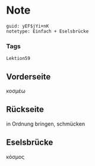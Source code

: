 # Note
```
guid: yEF$jYi+nK
notetype: Einfach + Eselsbrücke
```

### Tags
```
Lektion59
```

## Vorderseite
κοσμέω

## Rückseite
in Ordnung bringen, schmücken

## Eselsbrücke
κόσμος

